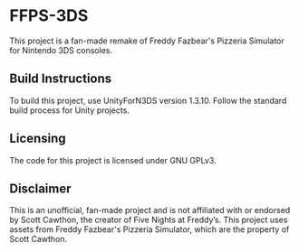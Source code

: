 # FFPS-3DS
This project is a fan-made remake of Freddy Fazbear's Pizzeria Simulator for Nintendo 3DS consoles.

## Build Instructions
To build this project, use UnityForN3DS version 1.3.10. Follow the standard build process for Unity projects.

## Licensing
The code for this project is licensed under GNU GPLv3.

## Disclaimer
This is an unofficial, fan-made project and is not affiliated with or endorsed by Scott Cawthon, the creator of Five Nights at Freddy’s. This project uses assets from Freddy Fazbear's Pizzeria Simulator, which are the property of Scott Cawthon.
